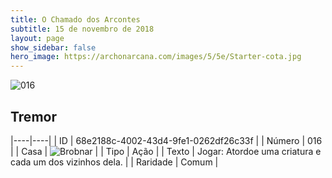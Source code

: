 ```yaml
---
title: O Chamado dos Arcontes
subtitle: 15 de novembro de 2018
layout: page
show_sidebar: false
hero_image: https://archonarcana.com/images/5/5e/Starter-cota.jpg
---
```


![016](https://cdn.keyforgegame.com/media/card_front/pt/341_016_HQJ525M2CVG9_pt.png)

## Tremor

|----|----|
| ID | 68e2188c-4002-43d4-9fe1-0262df26c33f |
| Número | 016 |
| Casa | ![Brobnar](https://archonarcana.com/images/thumb/e/e0/Brobnar.png/22px-Brobnar.png "Brobnar") |
| Tipo | Ação |
| Texto | Jogar: Atordoe uma criatura e cada um dos vizinhos dela. |
| Raridade | Comum |

